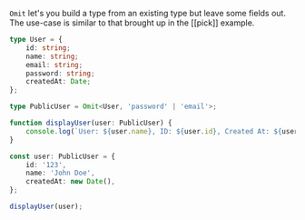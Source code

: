 `Omit` let's you build a type from an existing type but leave some fields out. The use-case is similar to that brought up in the [[pick]] example.

```ts
type User = {
    id: string;
    name: string;
    email: string;
    password: string;
    createdAt: Date;
};

type PublicUser = Omit<User, 'password' | 'email'>;

function displayUser(user: PublicUser) {
    console.log(`User: ${user.name}, ID: ${user.id}, Created At: ${user.createdAt}`);
}

const user: PublicUser = {
    id: '123',
    name: 'John Doe',
    createdAt: new Date(),
};

displayUser(user);

```